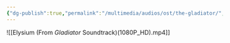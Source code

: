 ```yaml
---
{"dg-publish":true,"permalink":"/multimedia/audios/ost/the-gladiator/","tags":["gardenEntry"]}
---
```


![[Elysium (From _Gladiator_ Soundtrack)(1080P_HD).mp4]]


